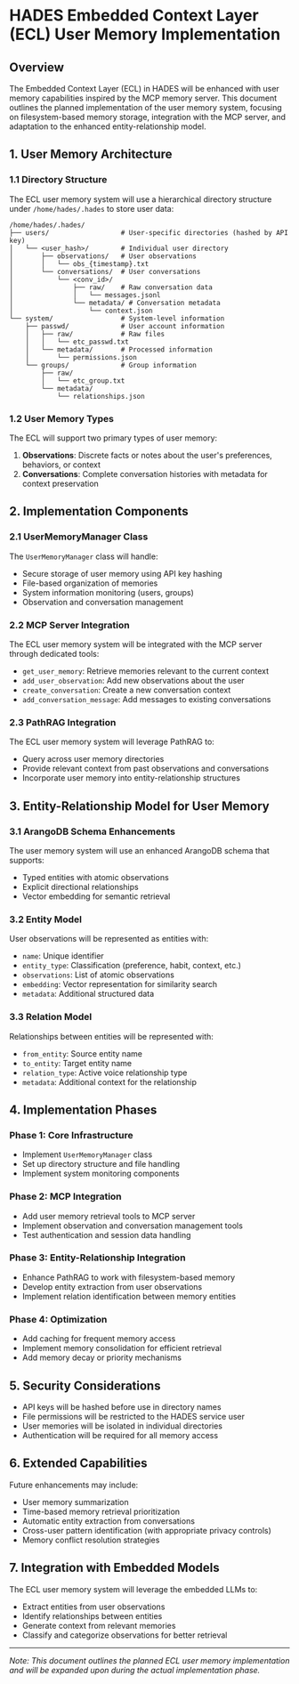 # HADES Embedded Context Layer (ECL) User Memory Implementation

## Overview

The Embedded Context Layer (ECL) in HADES will be enhanced with user memory capabilities inspired by the MCP memory server. This document outlines the planned implementation of the user memory system, focusing on filesystem-based memory storage, integration with the MCP server, and adaptation to the enhanced entity-relationship model.

## 1. User Memory Architecture

### 1.1 Directory Structure

The ECL user memory system will use a hierarchical directory structure under `/home/hades/.hades` to store user data:

```
/home/hades/.hades/
├── users/                  # User-specific directories (hashed by API key)
│   └── <user_hash>/        # Individual user directory
│       ├── observations/   # User observations
│       │   └── obs_{timestamp}.txt
│       └── conversations/  # User conversations
│           └── <conv_id>/
│               ├── raw/    # Raw conversation data
│               │   └── messages.jsonl
│               └── metadata/ # Conversation metadata
│                   └── context.json
└── system/                 # System-level information
    ├── passwd/             # User account information
    │   ├── raw/            # Raw files
    │   │   └── etc_passwd.txt
    │   └── metadata/       # Processed information
    │       └── permissions.json
    └── groups/             # Group information
        ├── raw/
        │   └── etc_group.txt
        └── metadata/
            └── relationships.json
```

### 1.2 User Memory Types

The ECL will support two primary types of user memory:

1. **Observations**: Discrete facts or notes about the user's preferences, behaviors, or context
2. **Conversations**: Complete conversation histories with metadata for context preservation

## 2. Implementation Components

### 2.1 UserMemoryManager Class

The `UserMemoryManager` class will handle:

- Secure storage of user memory using API key hashing
- File-based organization of memories
- System information monitoring (users, groups)
- Observation and conversation management

### 2.2 MCP Server Integration

The ECL user memory system will be integrated with the MCP server through dedicated tools:

- `get_user_memory`: Retrieve memories relevant to the current context
- `add_user_observation`: Add new observations about the user
- `create_conversation`: Create a new conversation context
- `add_conversation_message`: Add messages to existing conversations

### 2.3 PathRAG Integration

The ECL user memory system will leverage PathRAG to:

- Query across user memory directories
- Provide relevant context from past observations and conversations
- Incorporate user memory into entity-relationship structures

## 3. Entity-Relationship Model for User Memory

### 3.1 ArangoDB Schema Enhancements

The user memory system will use an enhanced ArangoDB schema that supports:

- Typed entities with atomic observations
- Explicit directional relationships
- Vector embedding for semantic retrieval

### 3.2 Entity Model

User observations will be represented as entities with:

- `name`: Unique identifier
- `entity_type`: Classification (preference, habit, context, etc.)
- `observations`: List of atomic observations
- `embedding`: Vector representation for similarity search
- `metadata`: Additional structured data

### 3.3 Relation Model

Relationships between entities will be represented with:

- `from_entity`: Source entity name
- `to_entity`: Target entity name
- `relation_type`: Active voice relationship type
- `metadata`: Additional context for the relationship

## 4. Implementation Phases

### Phase 1: Core Infrastructure
- Implement `UserMemoryManager` class
- Set up directory structure and file handling
- Implement system monitoring components

### Phase 2: MCP Integration
- Add user memory retrieval tools to MCP server
- Implement observation and conversation management tools
- Test authentication and session data handling

### Phase 3: Entity-Relationship Integration
- Enhance PathRAG to work with filesystem-based memory
- Develop entity extraction from user observations
- Implement relation identification between memory entities

### Phase 4: Optimization
- Add caching for frequent memory access
- Implement memory consolidation for efficient retrieval
- Add memory decay or priority mechanisms

## 5. Security Considerations

- API keys will be hashed before use in directory names
- File permissions will be restricted to the HADES service user
- User memories will be isolated in individual directories
- Authentication will be required for all memory access

## 6. Extended Capabilities

Future enhancements may include:

- User memory summarization
- Time-based memory retrieval prioritization
- Automatic entity extraction from conversations
- Cross-user pattern identification (with appropriate privacy controls)
- Memory conflict resolution strategies

## 7. Integration with Embedded Models

The ECL user memory system will leverage the embedded LLMs to:

- Extract entities from user observations
- Identify relationships between entities
- Generate context from relevant memories
- Classify and categorize observations for better retrieval

---

*Note: This document outlines the planned ECL user memory implementation and will be expanded upon during the actual implementation phase.*

